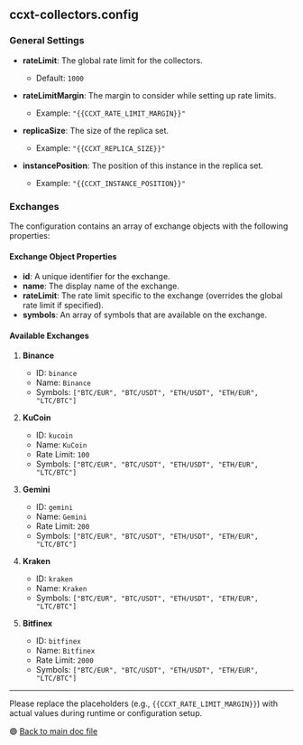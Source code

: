 ## ccxt-collectors.config

### General Settings

- **rateLimit**: The global rate limit for the collectors.
  - Default: `1000`

- **rateLimitMargin**: The margin to consider while setting up rate limits.
  - Example: `"{{CCXT_RATE_LIMIT_MARGIN}}"`

- **replicaSize**: The size of the replica set.
  - Example: `"{{CCXT_REPLICA_SIZE}}"`

- **instancePosition**: The position of this instance in the replica set.
  - Example: `"{{CCXT_INSTANCE_POSITION}}"`

### Exchanges

The configuration contains an array of exchange objects with the following properties:

#### Exchange Object Properties

- **id**: A unique identifier for the exchange.
- **name**: The display name of the exchange.
- **rateLimit**: The rate limit specific to the exchange (overrides the global rate limit if specified).
- **symbols**: An array of symbols that are available on the exchange.

#### Available Exchanges

1. **Binance**
   - ID: `binance`
   - Name: `Binance`
   - Symbols: `["BTC/EUR", "BTC/USDT", "ETH/USDT", "ETH/EUR", "LTC/BTC"]`

2. **KuCoin**
   - ID: `kucoin`
   - Name: `KuCoin`
   - Rate Limit: `100`
   - Symbols: `["BTC/EUR", "BTC/USDT", "ETH/USDT", "ETH/EUR", "LTC/BTC"]`

3. **Gemini**
   - ID: `gemini`
   - Name: `Gemini`
   - Rate Limit: `200`
   - Symbols: `["BTC/EUR", "BTC/USDT", "ETH/USDT", "ETH/EUR", "LTC/BTC"]`

4. **Kraken**
   - ID: `kraken`
   - Name: `Kraken`
   - Symbols: `["BTC/EUR", "BTC/USDT", "ETH/USDT", "ETH/EUR", "LTC/BTC"]`

5. **Bitfinex**
   - ID: `bitfinex`
   - Name: `Bitfinex`
   - Rate Limit: `2000`
   - Symbols: `["BTC/EUR", "BTC/USDT", "ETH/USDT", "ETH/EUR", "LTC/BTC"]`

---

Please replace the placeholders (e.g., `{{CCXT_RATE_LIMIT_MARGIN}}`) with actual values during runtime or configuration setup.



 🟣 [Back to main doc file](../../README.md)
